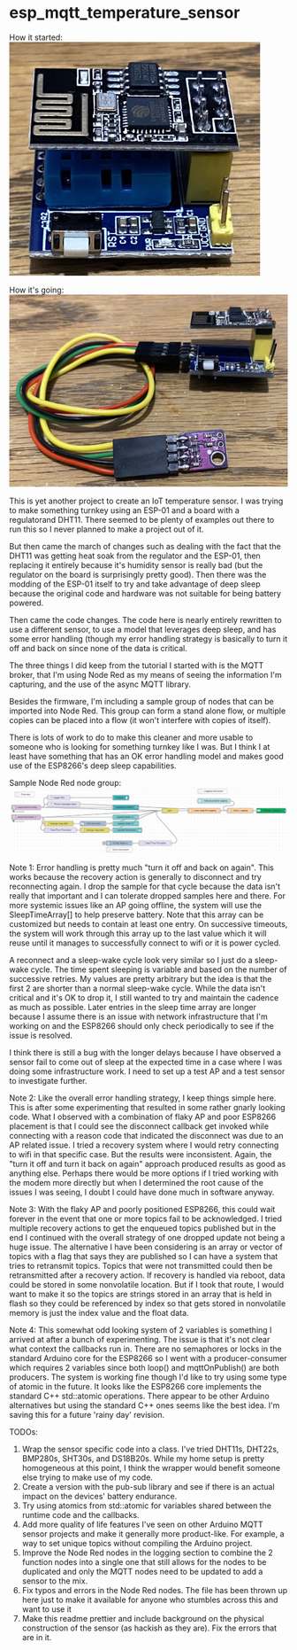 # esp_mqtt_temperature_sensor

How it started:
![how it started](https://github.com/mattlazarowitz/esp_mqtt_temperature_sensor/blob/main/images/inital.jpg)

How it's going:
![How its going](https://github.com/mattlazarowitz/esp_mqtt_temperature_sensor/blob/main/images/current.jpg)

This is yet another project to create an IoT temperature sensor. 
I was trying to make something turnkey using an ESP-01 and a board with a regulatorand DHT11. There seemed to be plenty of examples out there to run this so I never planned to make a project out of it.

But then came the march of changes such as dealing with the fact that the DHT11 was getting heat soak from the regulator and the ESP-01, then replacing it entirely because it's humidity sensor is really bad (but the regulator on the board is surprisingly pretty good). Then there was the modding of the ESP-01 itself to try and take advantage of deep sleep because the original code and hardware was not suitable for being battery powered.

Then came the code changes. The code here is nearly entirely rewritten to use a different sensor, to use a model that leverages deep sleep, and has some error handling (though my error handling strategy is basically to turn it off and back on since none of the data is critical. 

The three things I did keep from the tutorial I started with is the MQTT broker, that I'm using Node Red as my means of seeing the information I'm capturing, and the use of the async MQTT library.

Besides the firmware, I'm including a sample group of nodes that can be imported into Node Red. This group can form a stand alone flow, or multiple copies can be placed into a flow (it won't interfere with copies of itself).

There is lots of work to do to make this cleaner and more usable to someone who is looking for something turnkey like I was. But I think I at least have something that has an OK error handling model and makes good use of the ESP8266's deep sleep capabilities. 

Sample Node Red node group:
![Sample Node Red node group](https://github.com/mattlazarowitz/esp_mqtt_temperature_sensor/blob/main/images/flow.JPG)

Note 1:
Error handling is pretty much "turn it off and back on again".
This works because the recovery action is generally to disconnect and try reconnecting again.
I drop the sample for that cycle because the data isn't really that important and I can tolerate dropped samples here and there.
For more systemic issues like an AP going offline, the system will use the SleepTimeArray[] to help preserve battery.
Note that this array can be customized but needs to contain at least one entry.
On successive timeouts, the system will work through this array up to the last value which it will reuse until it manages to successfully connect to wifi or it is power cycled.

A reconnect and a sleep-wake cycle look very similar so I just do a sleep-wake cycle. 
The time spent sleeping is variable and based on the number of successive retries. 
My values are pretty arbitrary but the idea is that the first 2 are shorter than a normal sleep-wake cycle. 
While the data isn't critical and it's OK to drop it, I still wanted to try and maintain the cadence as much as possible. 
Later entries in the sleep time array are longer because I assume there is an issue with network infrastructure that I'm working on and the ESP8266 should only check periodically to see if the issue is resolved.

I think there is still a bug with the longer delays because I have observed a sensor fail to come out of sleep at the expected time in a case where I was doing some infrastructure work. 
I need to set up a test AP and a test sensor to investigate further.


Note 2:
Like the overall error handling strategy, I keep things simple here. This is after some experimenting that resulted in some rather gnarly looking code.
What I observed with a combination of flaky AP and poor ESP8266 placement is that I could see the disconnect callback get invoked while connecting with a reason code that indicated the disconnect was due to an AP related issue.
I tried a recovery system where I would retry connecting to wifi in that specific case. But the results were inconsistent. Again, the "turn it off and turn it back on again" approach produced results as good as anything else.
Perhaps there would be more options if I tried working with the modem more directly but when I determined the root cause of the issues I was seeing, I doubt I could have done much in software anyway.


Note 3:
With the flaky AP and poorly positioned ESP8266, this could wait forever in the event that one or more topics fail to be acknowledged. 
I tried multiple recovery actions to get the enqueued topics published but in the end I continued with the overall strategy of one dropped update not being a huge issue.
The alternative I have been considering is an array or vector of topics with a flag that says they are published so I can have a system that tries to retransmit topics. 
Topics that were not transmitted could then be retransmitted after a recovery action. If recovery is handled via reboot, data could be stored in some nonvolatile location.
But if I took that route, I would want to make it so the topics are strings stored in an array that is held in flash so they could be referenced by index so that gets stored in nonvolatile memory is just the index value and the float data.

Note 4:
This somewhat odd looking system of 2 variables is something I arrived at after a bunch of experimenting.
The issue is that it's not clear what context the callbacks run in. There are no semaphores or locks in the standard Arduino core for the ESP8266 so I went with a producer-consumer which requires 2 variables since both loop() and mqttOnPublish() are both producers.
The system is working fine though I'd like to try using some type of atomic in the future. It looks like the ESP8266 core implements the standard C++ std::atomic operations. 
There appear to be other Arduino alternatives but using the standard C++ ones seems like the best idea. I'm saving this for a future 'rainy day' revision. 

TODOs:
1) Wrap the sensor specific code into a class. I've tried DHT11s, DHT22s, BMP280s, SHT30s, and DS18B20s. While my home setup is pretty homogeneous at this point, I think the wrapper would benefit someone else trying to make use of my code.
2) Create a version with the pub-sub library and see if there is an actual impact on the devices' battery endurance. 
3) Try using atomics from std::atomic for variables shared between the runtime code and the callbacks.
4) Add more quality of life features I've seen on other Arduino MQTT sensor projects and make it generally more product-like. For example, a way to set unique topics without compiling the Arduino project.
5) Improve the Node Red nodes in the logging section to combine the 2 function nodes into a single one that still allows for the nodes to be duplicated and only the MQTT nodes need to be updated to add a sensor to the mix.
6) Fix typos and errors in the Node Red nodes. The file has been thrown up here just to make it available for anyone who stumbles across this and want to use it
6) Make this readme prettier and include background on the physical construction of the sensor (as hackish as they are). Fix the errors that are in it.


